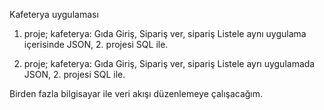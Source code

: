 Kafeterya uygulaması

1. proje;
kafeterya: Gıda Giriş, Sipariş ver, sipariş Listele aynı uygulama içerisinde
JSON, 2. projesi SQL ile.

2. proje;
kafeterya: Gıda Giriş, Sipariş ver, sipariş Listele ayrı uygulamada
JSON, 2. projesi SQL ile.

Birden fazla bilgisayar ile veri akışı düzenlemeye çalışacağım.

